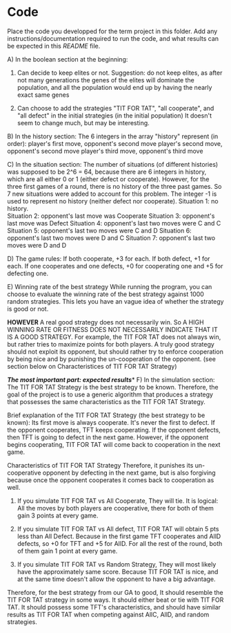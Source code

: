 # Code

Place the code you developped for the term project in this folder. Add any instructions/documentation required to run the code, and what results can be expected in this *README* file.


A) In the boolean section at the beginning:

1. Can decide to keep elites or not.
Suggestion: do not keep elites, as after not many generations the genes of the elites will dominate the population, 
and all the population would end up by having the nearly exact same genes

2. Can choose to add the strategies "TIT FOR TAT", "all cooperate", and "all defect" in the initial strategies (in the initial population)
It doesn't seem to change much, but may be interesting.


B) In the history section:
The 6 integers in the array "history" represent (in order):
player's first move, opponent's second move
player's second move, opponent's second move
player's third move, opponent's third move


C) In the situation section:
The number of situations (of different histories) was supposed to be 2^6 = 64, because there are 6 integers in history,
which are all either 0 or 1 (either defect or cooperate). 
However, for the three first games of a round, there is no history of the three past games.
So 7 new situations were added to account for this problem. The integer -1 is used to represent no history (neither defect nor cooperate).
Situation 1: no history.  
Situation 2: opponent's last move was Cooperate
Situation 3: opponent's last move was Defect
Situation 4: opponent's last two moves were C and C
Situation 5: opponent's last two moves were C and D
Situation 6: opponent's last two moves were D and C
Situation 7: opponent's last two moves were D and D


D) The game rules:
If both cooperate, +3 for each.
If both defect, +1 for each.
If one cooperates and one defects, +0 for cooperating one and +5 for defecting one.


E) Winning rate of the best strategy
While running the program, you can choose to evaluate the winning rate of the best strategy against 1000 random strategies.
This lets you have an vague idea of whether the strategy is good or not. 

****HOWEVER**** 
A real good strategy does not necessarily win. So A HIGH WINNING RATE OR FITNESS DOES NOT NECESSARILY INDICATE THAT IT IS A GOOD STRATEGY.
For example, the TIT FOR TAT does not always win, but rather tries to maximize points for both players.
A truly good strategy should not exploit its opponent, but should rather try to enforce cooperation by being nice and by punishing the un-cooperation of the opponent.
(see section below on Characteristices of TIT FOR TAT Strategy)



*********The most important part: expected results**********
F) In the simulation section:
The TIT FOR TAT Strategy is the best strategy to be known. 
Therefore, the goal of the project is to use a generic algorithm that produces a strategy that possesses the same characteristics as the TIT FOR TAT Strategy.

Brief explanation of the TIT FOR TAT Strategy (the best strategy to be known): 
Its first move is always cooperate. It's never the first to defect.
If the opponent cooperates, TFT keeps cooperating.
If the opponent defects, then TFT is going to defect in the next game. 
However, if the opponent begins cooperating, TIT FOR TAT will come back to cooperation in the next game.

Characteristics of TIT FOR TAT Strategy 
Therefore, it punishes its un-cooperative opponent by defecting in the next game, 
but is also forgiving because once the opponent cooperates it comes back to cooperation as well. 

1. If you simulate TIT FOR TAT vs All Cooperate,
They will tie. It is logical: All the moves by both players are cooperative, there for both of them gain 3 points at every game.

2. If you simulate TIT FOR TAT vs All defect,
TIT FOR TAT will obtain 5 pts less than All Defect. Because in the first game TFT cooperates and AllD defects, so +0 for TFT and +5 for AllD.
For all the rest of the round, both of them gain 1 point at every game.

3. If you simulate TIT FOR TAT vs Random Strategy,
They will most likely have the approximately same score. Because TIT FOR TAT is nice, and at the same time doesn't allow the opponent to have a big advantage.


Therefore, for the best strategy from our GA to good,
It should resemble the TIT FOR TAT strategy in some ways. It should either beat or tie with TIT FOR TAT.
It should possess some TFT's characteristics, and should have similar results as TIT FOR TAT when competing against AllC, AllD, and random strategies. 

